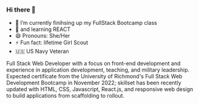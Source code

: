 ### Hi there 👋

- 🔭 I’m currently finihsing up my FullStack Bootcamp class
- 🌱 and learning REACT
- 😄 Pronouns: She/Her
- ⚡ Fun fact: lifetime Girl Scout
- 🇺🇸 US Navy Veteran

Full Stack Web Developer with a focus on front-end development and experience in application development, teaching, and military leadership. Expected certificate from the University of Richmond's Full Stack Web Development Bootcamp in November 2022; skillset has been recently updated with HTML, CSS, Javascript, React.js, and responsive web design to build applications from scaffolding to rollout.

